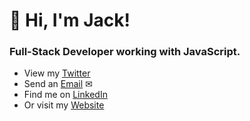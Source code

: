 # 👋 Hi, I'm Jack!

### Full-Stack Developer working with JavaScript.

- View my [Twitter](https://twitter.com/jackstrid)
- Send an [Email](mailto:jacks@hey.com) ✉
- Find me on [LinkedIn](www.linkedin.com/in/jackstride)
- Or visit my [Website](https://jack.work)
